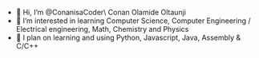 - 👋 Hi, I’m @ConanisaCoder\ Conan Olamide Oltaunji
- 👀 I’m interested in learning Computer Science, Computer Engineering / Electrical engineering, Math, Chemistry and Physics
- 🌱 I plan on learning and using Python, Javascript, Java, Assembly & C/C++